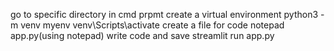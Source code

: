 go to specific directory in cmd prpmt
create a virtual environment
python3 -m venv myenv
venv\Scripts\activate
create a file for code 
notepad app.py(using notepad)
write code and save
streamlit run app.py

